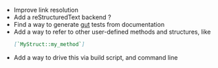 - Improve link resolution
- Add a reStructuredText backend ?
- Find a way to generate [gut](https://github.com/bitwes/Gut) tests from documentation
- Add a way to refer to other user-defined methods and structures, like
  ```markdown
  [`MyStruct::my_method`]
  ```
- Add a way to drive this via build script, and command line